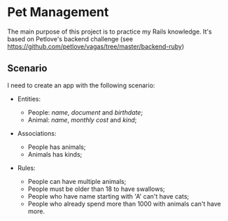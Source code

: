 # Pet Management

The main purpose of this project is to practice my Rails knowledge. It's based on Petlove's backend challenge (see https://github.com/petlove/vagas/tree/master/backend-ruby)

## Scenario

I need to create an app with the following scenario:

  * Entities:
    * People: _name_, _document_ and _birthdate_;
    * Animal: _name_, _monthly cost_ and _kind_;

  * Associations:
    * People has animals;
    * Animals has kinds;
  
  * Rules:
    * People can have multiple animals;
    * People must be older than 18 to have swallows;
    * People who have name starting with 'A' can't have cats;
    * People who already spend more than 1000 with animals can't have more.

